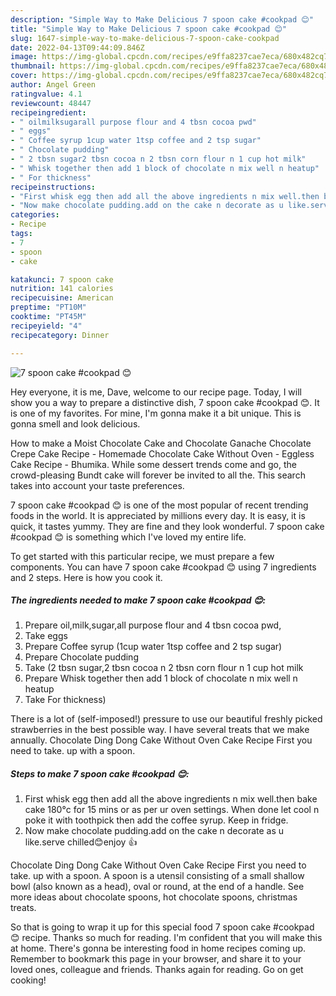 ```yaml
---
description: "Simple Way to Make Delicious 7 spoon cake #cookpad 😊"
title: "Simple Way to Make Delicious 7 spoon cake #cookpad 😊"
slug: 1647-simple-way-to-make-delicious-7-spoon-cake-cookpad
date: 2022-04-13T09:44:09.846Z
image: https://img-global.cpcdn.com/recipes/e9ffa8237cae7eca/680x482cq70/7-spoon-cake-cookpad-recipe-main-photo.jpg
thumbnail: https://img-global.cpcdn.com/recipes/e9ffa8237cae7eca/680x482cq70/7-spoon-cake-cookpad-recipe-main-photo.jpg
cover: https://img-global.cpcdn.com/recipes/e9ffa8237cae7eca/680x482cq70/7-spoon-cake-cookpad-recipe-main-photo.jpg
author: Angel Green
ratingvalue: 4.1
reviewcount: 48447
recipeingredient:
- " oilmilksugarall purpose flour and 4 tbsn cocoa pwd"
- " eggs"
- " Coffee syrup 1cup water 1tsp coffee and 2 tsp sugar"
- " Chocolate pudding"
- " 2 tbsn sugar2 tbsn cocoa n 2 tbsn corn flour n 1 cup hot milk"
- " Whisk together then add 1 block of chocolate n mix well n heatup"
- " For thickness"
recipeinstructions:
- "First whisk egg then add all the above ingredients n mix well.then bake cake 180°c for 15 mins or as per ur oven settings. When done let cool n poke it with toothpick then add the coffee syrup. Keep in fridge."
- "Now make chocolate pudding.add on the cake n decorate as u like.serve chilled😊enjoy 👍"
categories:
- Recipe
tags:
- 7
- spoon
- cake

katakunci: 7 spoon cake 
nutrition: 141 calories
recipecuisine: American
preptime: "PT10M"
cooktime: "PT45M"
recipeyield: "4"
recipecategory: Dinner

---
```



![7 spoon cake #cookpad 😊](https://img-global.cpcdn.com/recipes/e9ffa8237cae7eca/680x482cq70/7-spoon-cake-cookpad-recipe-main-photo.jpg)

Hey everyone, it is me, Dave, welcome to our recipe page. Today, I will show you a way to prepare a distinctive dish, 7 spoon cake #cookpad 😊. It is one of my favorites. For mine, I'm gonna make it a bit unique. This is gonna smell and look delicious.

How to make a Moist Chocolate Cake and Chocolate Ganache Chocolate Crepe Cake Recipe - Homemade Chocolate Cake Without Oven - Eggless Cake Recipe - Bhumika. While some dessert trends come and go, the crowd-pleasing Bundt cake will forever be invited to all the. This search takes into account your taste preferences.

7 spoon cake #cookpad 😊 is one of the most popular of recent trending foods in the world. It is appreciated by millions every day. It is easy, it is quick, it tastes yummy. They are fine and they look wonderful. 7 spoon cake #cookpad 😊 is something which I've loved my entire life.


To get started with this particular recipe, we must prepare a few components. You can have 7 spoon cake #cookpad 😊 using 7 ingredients and 2 steps. Here is how you cook it.

<!--inarticleads1-->

##### The ingredients needed to make 7 spoon cake #cookpad 😊:

1. Prepare  oil,milk,sugar,all purpose flour and 4 tbsn cocoa pwd,
1. Take  eggs
1. Prepare  Coffee syrup (1cup water 1tsp coffee and 2 tsp sugar)
1. Prepare  Chocolate pudding
1. Take  (2 tbsn sugar,2 tbsn cocoa n 2 tbsn corn flour n 1 cup hot milk
1. Prepare  Whisk together then add 1 block of chocolate n mix well n heatup
1. Take  For thickness)


There is a lot of (self-imposed!) pressure to use our beautiful freshly picked strawberries in the best possible way. I have several treats that we make annually. Chocolate Ding Dong Cake Without Oven Cake Recipe First you need to take. up with a spoon. 

<!--inarticleads2-->

##### Steps to make 7 spoon cake #cookpad 😊:

1. First whisk egg then add all the above ingredients n mix well.then bake cake 180°c for 15 mins or as per ur oven settings. When done let cool n poke it with toothpick then add the coffee syrup. Keep in fridge.
1. Now make chocolate pudding.add on the cake n decorate as u like.serve chilled😊enjoy 👍


Chocolate Ding Dong Cake Without Oven Cake Recipe First you need to take. up with a spoon. A spoon is a utensil consisting of a small shallow bowl (also known as a head), oval or round, at the end of a handle. See more ideas about chocolate spoons, hot chocolate spoons, christmas treats. 

So that is going to wrap it up for this special food 7 spoon cake #cookpad 😊 recipe. Thanks so much for reading. I'm confident that you will make this at home. There's gonna be interesting food in home recipes coming up. Remember to bookmark this page in your browser, and share it to your loved ones, colleague and friends. Thanks again for reading. Go on get cooking!
